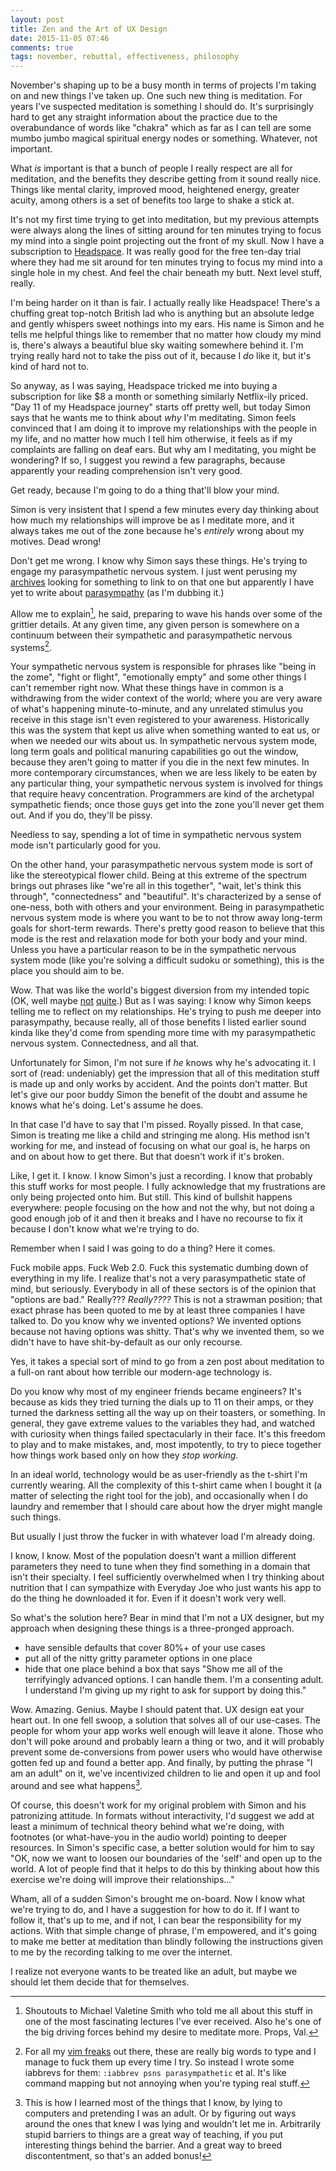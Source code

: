 ```yaml
---
layout: post
title: Zen and the Art of UX Design
date: 2015-11-05 07:46
comments: true
tags: november, rebuttal, effectiveness, philosophy
---
```


November's shaping up to be a busy month in terms of projects I'm taking on and
new things I've taken up. One such new thing is meditation. For years I've
suspected meditation is something I should do. It's surprisingly hard to get any
straight information about the practice due to the overabundance of words like
"chakra" which as far as I can tell are some mumbo jumbo magical spiritual
energy nodes or something. Whatever, not important.

What *is* important is that a bunch of people I really respect are all for
meditation, and the benefits they describe getting from it sound really nice.
Things like mental clarity, improved mood, heightened energy, greater acuity,
among others is a set of benefits too large to shake a stick at.

It's not my first time trying to get into meditation, but my previous attempts
were always along the lines of sitting around for ten minutes trying to focus my
mind into a single point projecting out the front of my skull. Now I have a
subscription to [Headspace][headspace]. It was really good for the free ten-day
trial where they had me sit around for ten minutes trying to focus my mind into
a single hole in my chest. And feel the chair beneath my butt. Next level stuff,
really.

[headspace]: http://headspace.com

I'm being harder on it than is fair. I actually really like Headspace! There's a
chuffing great top-notch British lad who is anything but an absolute ledge and
gently whispers sweet nothings into my ears. His name is Simon and he tells me
helpful things like to remember that no matter how cloudy my mind is, there's
always a beautiful blue sky waiting somewhere behind it. I'm trying really hard
not to take the piss out of it, because I *do* like it, but it's kind of hard
not to.

So anyway, as I was saying, Headspace tricked me into buying a subscription for
like \$8 a month or something similarly Netflix-ily priced. "Day 11 of my
Headspace journey" starts off pretty well, but today Simon says that he wants me
to think about *why* I'm meditating. Simon feels convinced that I am doing it to
improve my relationships with the people in my life, and no matter how much I
tell him otherwise, it feels as if my complaints are falling on deaf ears. But
why am I meditating, you might be wondering? If so, I suggest you rewind a
few paragraphs, because apparently your reading comprehension isn't very good.

Get ready, because I'm going to do a thing that'll blow your mind.

Simon is very insistent that I spend a few minutes every day thinking about how
much my relationships will improve be as I meditate more, and it always takes me
out of the zone because he's *entirely* wrong about my motives. Dead wrong!

Don't get me wrong. I know why Simon says these things. He's trying to engage my
parasympathetic nervous system. I just went perusing my [archives][archives]
looking for something to link to on that one but apparently I have
yet to write about [parasympathy][psns] (as I'm dubbing it.)

[archives]: /archives/
[psns]: https://en.wikipedia.org/wiki/Parasympathetic_nervous_system

Allow me to explain[^1], he said, preparing to wave his hands over some of the
grittier details. At any given time, any given person is somewhere on a
continuum between their sympathetic and parasympathetic nervous systems[^2].

[^1]: Shoutouts to Michael Valetine Smith who told me all about this stuff in
one of the most fascinating lectures I've ever received. Also he's one of the
big driving forces behind my desire to meditate more. Props, Val.

[^2]: For all my [vim freaks][vim] out there, these are really big words to type
and I manage to fuck them up every time I try. So instead I wrote some iabbrevs
for them: `:iabbrev psns parasympathetic` et al. It's like command mapping but
not annoying when you're typing real stuff.

[vim]: /blog/vim-is-not-about-hjkl

Your sympathetic nervous system is responsible for phrases like "being in the
zome", "fight or flight", "emotionally empty" and some other things I can't
remember right now. What these things have in common is a withdrawing from the
wider context of the world; where you are very aware of what's happening
minute-to-minute, and any unrelated stimulus you receive in this stage isn't
even registered to your awareness. Historically this was the system that kept us
alive when something wanted to eat us, or when we needed our wits about us. In
sympathetic nervous system mode, long term goals and political manuring
capabilities go out the window, because they aren't going to matter if you die
in the next few minutes. In more contemporary circumstances, when we are less
likely to be eaten by any particular thing, your sympathetic nervous system is
involved for things that require heavy concentration. Programmers are kind of
the archetypal sympathetic fiends; once those guys get into the zone you'll
never get them out. And if you do, they'll be pissy.

Needless to say, spending a lot of time in  sympathetic nervous system mode
isn't particularly good for you.

On the other hand, your parasympathetic nervous system mode is sort of like the
stereotypical flower child. Being at this extreme of the spectrum brings out
phrases like "we're all in this together", "wait, let's think this through",
"connectedness" and "beautiful". It's characterized by a sense of one-ness,
both with others and your environment. Being in parasympathetic nervous system
mode is where you want to be to not throw away long-term goals for short-term
rewards. There's pretty good reason to believe that this mode is the rest and
relaxation mode for both your body and your mind. Unless you have a particular
reason to be in the sympathetic nervous system mode (like you're solving a
difficult sudoku or something), this is the place you should aim to be.

Wow. That was like the world's biggest diversion from my intended topic (OK,
well maybe [not][nerdsnipe] [quite][sequences].) But as I was saying: I know why
Simon keeps telling me to reflect on my relationships. He's trying to push me
deeper into parasympathy, because really, all of those benefits I listed earlier
sound kinda like they'd come from spending more time with my parasympathetic
nervous system. Connectedness, and all that.

[nerdsnipe]: /blog/nerd-sniped
[sequences]: http://wiki.lesswrong.com/wiki/Sequences

Unfortunately for Simon, I'm not sure if *he* knows why he's advocating it. I
sort of (read: undeniably) get the impression that all of this meditation stuff
is made up and only works by accident. And the points don't matter. But let's
give our poor buddy Simon the benefit of the doubt and assume he knows what he's
doing. Let's assume he does.

In that case I'd have to say that I'm pissed. Royally pissed. In that case,
Simon is treating me like a child and stringing me along. His method isn't
working for me, and instead of focusing on what our goal is, he harps on and on
about how to get there. But that doesn't work if it's broken.

Like, I get it. I know. I know Simon's just a recording. I know that probably
this stuff works for most people. I fully acknowledge that my frustrations are
only being projected onto him. But still. This kind of bullshit happens
everywhere: people focusing on the how and not the why, but not doing a good
enough job of it and then it breaks and I have no recourse to fix it because I
don't know what we're trying to do.

Remember when I said I was going to do a thing? Here it comes.

Fuck mobile apps. Fuck Web 2.0. Fuck this systematic dumbing down of everything
in my life. I realize that's not a very parasympathetic state of mind, but
seriously. Everybody in all of these sectors is of the opinion that "options are
bad." Really??? *Really????* This is not a strawman position; that exact phrase
has been quoted to me by at least three companies I have talked to. Do you know
why we invented options? We invented options because not having options was
shitty. That's why we invented them, so we didn't have to have shit-by-default
as our only recourse.

Yes, it takes a special sort of mind to go from a zen post about meditation to a
full-on rant about how terrible our modern-age technology is.

Do you know why most of my engineer friends became engineers? It's because as
kids they tried turning the dials up to 11 on their amps, or they turned the
darkness setting all the way up on their toasters, or something. In general,
they gave extreme values to the variables they had, and watched with curiosity
when things failed spectacularly in their face. It's this freedom to play and to
make mistakes, and, most impotently, to try to piece together how things work
based only on how they *stop working*.

In an ideal world, technology would be as user-friendly as the t-shirt I'm
currently wearing. All the complexity of this t-shirt came when I bought it (a
matter of selecting the right tool for the job), and occasionally when I do
laundry and remember that I should care about how the dryer might mangle such
things.

But usually I just throw the fucker in with whatever load I'm already doing.

I know, I know. Most of the population doesn't want a million different
parameters they need to tune when they find something in a domain that isn't
their specialty. I feel sufficiently overwhelmed when I try thinking about
nutrition that I can sympathize with Everyday Joe who just wants his app to do
the thing he downloaded it for. Even if it doesn't work very well.

So what's the solution here? Bear in mind that I'm not a UX designer, but my
approach when designing these things is a three-pronged approach.

- have sensible defaults that cover 80%+ of your use cases
- put all of the nitty gritty parameter options in one place
- hide that one place behind a box that says "Show me all of the terrifyingly
    advanced options. I can handle them. I'm a consenting adult. I understand
    I'm giving up my right to ask for support by doing this."

Wow. Amazing. Genius. Maybe I should patent that. UX design eat your heart out.
In one fell swoop, a solution that solves all of our use-cases. The people for
whom your app works well enough will leave it alone. Those who don't will poke
around and probably learn a thing or two, and it will probably prevent some
de-conversions from power users who would have otherwise gotten fed up and found
a better app. And finally, by putting the phrase "I am an adult" on it, we've
incentivized children to lie and open it up and fool around and see what
happens[^3].

[^3]: This is how I learned most of the things that I know, by lying to
computers and pretending I was an adult. Or by figuring out ways around the ones
that knew I was lying and wouldn't let me in. Arbitrarily stupid barriers to
things are a great way of teaching, if you put interesting things behind the
barrier. And a great way to breed discontentment, so that's an added bonus!

Of course, this doesn't work for my original problem with Simon and his
patronizing attitude. In formats without interactivity, I'd suggest we add at
least a minimum of technical theory behind what we're doing, with footnotes (or
what-have-you in the audio world) pointing to deeper resources. In Simon's
specific case, a better solution would for him to say "OK, now we want to loosen
our boundaries of the 'self' and open up to the world. A lot of people find that
it helps to do this by thinking about how this exercise we're doing will improve
their relationships..."

Wham, all of a sudden Simon's brought me on-board. Now I know what we're trying
to do, and I have a suggestion for how to do it. If I want to follow it, that's
up to me, and if not, I can bear the responsibility for my actions. With that
simple change of phrase, I'm empowered, and it's going to make me better at
meditation than blindly following the instructions given to me by the recording
talking to me over the internet.

I realize not everyone wants to be treated like an adult, but maybe we should
let them decide that for themselves.

